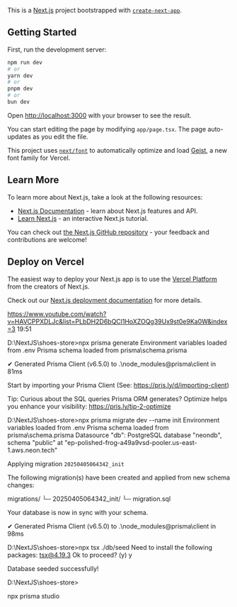 This is a [Next.js](https://nextjs.org) project bootstrapped with [`create-next-app`](https://nextjs.org/docs/app/api-reference/cli/create-next-app).

## Getting Started

First, run the development server:

```bash
npm run dev
# or
yarn dev
# or
pnpm dev
# or
bun dev
```

Open [http://localhost:3000](http://localhost:3000) with your browser to see the result.

You can start editing the page by modifying `app/page.tsx`. The page auto-updates as you edit the file.

This project uses [`next/font`](https://nextjs.org/docs/app/building-your-application/optimizing/fonts) to automatically optimize and load [Geist](https://vercel.com/font), a new font family for Vercel.

## Learn More

To learn more about Next.js, take a look at the following resources:

- [Next.js Documentation](https://nextjs.org/docs) - learn about Next.js features and API.
- [Learn Next.js](https://nextjs.org/learn) - an interactive Next.js tutorial.

You can check out [the Next.js GitHub repository](https://github.com/vercel/next.js) - your feedback and contributions are welcome!

## Deploy on Vercel

The easiest way to deploy your Next.js app is to use the [Vercel Platform](https://vercel.com/new?utm_medium=default-template&filter=next.js&utm_source=create-next-app&utm_campaign=create-next-app-readme) from the creators of Next.js.

Check out our [Next.js deployment documentation](https://nextjs.org/docs/app/building-your-application/deploying) for more details.


https://www.youtube.com/watch?v=HAVCPPXDLJc&list=PLbDH2D6bQCl1HoXZOQg39Ux9st0e9Ka0W&index=3
19:51


D:\NextJS\shoes-store>npx prisma generate
Environment variables loaded from .env
Prisma schema loaded from prisma\schema.prisma

✔ Generated Prisma Client (v6.5.0) to .\node_modules\@prisma\client in 81ms

Start by importing your Prisma Client (See: https://pris.ly/d/importing-client)

Tip: Curious about the SQL queries Prisma ORM generates? Optimize helps you enhance your visibility: https://pris.ly/tip-2-optimize


D:\NextJS\shoes-store>npx prisma migrate dev --name init
Environment variables loaded from .env
Prisma schema loaded from prisma\schema.prisma
Datasource "db": PostgreSQL database "neondb", schema "public" at "ep-polished-frog-a49a9vsd-pooler.us-east-1.aws.neon.tech"

Applying migration `20250405064342_init`

The following migration(s) have been created and applied from new schema changes:

migrations/
  └─ 20250405064342_init/
    └─ migration.sql

Your database is now in sync with your schema.

✔ Generated Prisma Client (v6.5.0) to .\node_modules\@prisma\client in 98ms



D:\NextJS\shoes-store>npx tsx ./db/seed
Need to install the following packages:
tsx@4.19.3
Ok to proceed? (y) y

Database seeded successfully!

D:\NextJS\shoes-store>


npx prisma studio